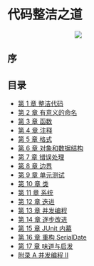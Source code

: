 # 代码整洁之道

<div style="margin: 0 auto; width: 40%;">
  <img src='./cover.jpg'/>
</div>

## 序

## 目录

- [第 1 章 整洁代码](ch1.md)
- [第 2 章 有意义的命名](ch2.md)
- [第 3 章 函数](ch3.md)
- [第 4 章 注释](ch4.md)
- [第 5 章 格式](ch5.md)
- [第 6 章 对象和数据结构](ch6.md)
- [第 7 章 错误处理](ch7.md)
- [第 8 章 边界](ch8.md)
- [第 9 章 单元测试](ch9.md)
- [第 10 章 类](ch10.md)
- [第 11 章 系统](ch11.md)
- [第 12 章 迭进](ch12.md)
- [第 13 章 并发编程](ch13.md)
- [第 14 章 逐步改进](ch14.md)
- [第 15 章 JUnit 内幕](ch15.md)
- [第 16 章 重构 SerialDate](ch16.md)
- [第 17 章 味道与启发](ch17.md)
- [附录 A 并发编程 II](apA.md)
